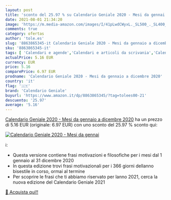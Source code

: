 ```yaml
---
layout: post
title: 'sconto del 25.97 % su Calendario Geniale 2020 - Mesi da gennai  '
date: 2021-08-01 21:34:20
image: 'https://m.media-amazon.com/images/I/41pLwdCWyxL._SL500_._SL400_.jpg'
comments: true
category: ofertas
author: 'tole.es'
slug: '8863865345-it Calendario Geniale 2020 - Mesi da gennaio a dicembre 2020'
sku: '8863865345-it'
tags: [ 'Calendari e agende','Calendari e articoli da scrivania','Calendari, agende e organizer personali','Cancelleria e prodotti per ufficio','Filosofia','Libri','Società e scienze sociali','Tempo libero','calendario geniale', ]
actualPrice: 5.16 EUR
currency: EUR
price: 5.16
comparePrice: 6.97 EUR
prodname: 'Calendario Geniale 2020 - Mesi da gennaio a dicembre 2020'
country: 'it'
flag: '🇮🇹'
brand: 'Calendario Geniale'
buyurl: 'https://www.amazon.it/dp/8863865345/?tag=tolees00-21'
descuento: '25.97'
average: '5.16'
---
```


[Calendario Geniale 2020 - Mesi da gennaio a dicembre 2020](https://www.amazon.it/dp/8863865345/?tag=tolees00-21) ha un prezzo di 5.16 EUR (originale: 6.97 EUR) con uno sconto del 25.97 % sconto qui:

[![Calendario Geniale 2020 - Mesi da gennai](https://m.media-amazon.com/images/I/41pLwdCWyxL._SL500_._SL400_.jpg)](https://www.amazon.it/dp/8863865345/?tag=tolees00-21)

ℹ️:

- Questa versione contiene frasi motivazioni e filosofiche per i mesi dal 1 gennaio al 31 dicembre 2020
- In questa edizione trovi frasi motivazionali per i 366 giorni dellanno bisestile in corso, ormai al termine
- Per scoprire le frasi che ti abbiamo riservato per lanno 2021, cerca la nuova edizione del Calendario Geniale 2021

[🛒 Acquista qui!!](https://www.amazon.it/dp/8863865345/?tag=tolees00-21)
